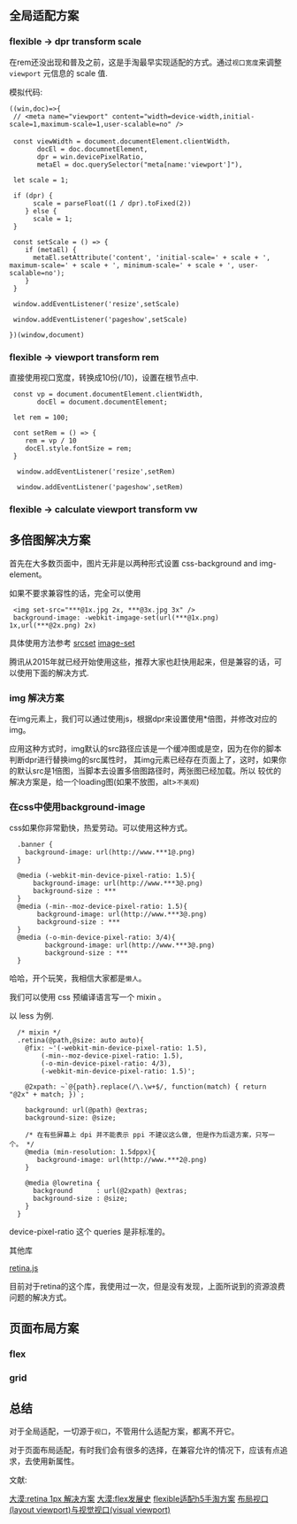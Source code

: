 
## 全局适配方案

### flexible -> dpr transform scale

在rem还没出现和普及之前，这是手淘最早实现适配的方式。通过`视口宽度`来调整 ` viewport ` 元信息的 scale 值.

模拟代码:

```
((win,doc)=>{
 // <meta name="viewport" content="width=device-width,initial-scale=1,maximum-scale=1,user-scalable=no" />

 const viewWidth = document.documentElement.clientWidth，
       docEl = doc.documnetElement,
       dpr = win.devicePixelRatio,
       metaEl = doc.querySelector("meta[name:'viewport']"),

 let scale = 1;

 if (dpr) {
      scale = parseFloat((1 / dpr).toFixed(2))
    } else {
      scale = 1;
 }

 const setScale = () => {
    if (metaEl) {
      metaEl.setAttribute('content', 'initial-scale=' + scale + ', maximum-scale=' + scale + ', minimum-scale=' + scale + ', user-scalable=no');
    }
 }

 window.addEventListener('resize',setScale)

 window.addEventListener('pageshow',setScale)

})(window,document)

```

### flexible -> viewport transform rem

直接使用视口宽度，转换成10份(/10)，设置在根节点中.

```
 const vp = document.documentElement.clientWidth,
       docEl = document.documentElement;

 let rem = 100;

 cont setRem = () => {
    rem = vp / 10
    docEl.style.fontSize = rem;
 }

  window.addEventListener('resize',setRem)

  window.addEventListener('pageshow',setRem)

```

### flexible -> calculate viewport transform vw

## 多倍图解决方案

首先在大多数页面中，图片无非是以两种形式设置 css-background and img-element。

如果不要求兼容性的话，完全可以使用

```
 <img set-src="***@1x.jpg 2x, ***@3x.jpg 3x" />
 background-image: -webkit-imgage-set(url(***@1x.png) 1x,url(***@2x.png) 2x)
```

具体使用方法参考
[srcset](https://developer.mozilla.org/en-US/docs/Web/HTML/Element/img)
[image-set](https://developer.mozilla.org/en-US/docs/Web/CSS/background-image)

腾讯从2015年就已经开始使用这些，推荐大家也赶快用起来，但是兼容的话，可以使用下面的解决方式.

### img 解决方案

在img元素上，我们可以通过使用js，根据dpr来设置使用*倍图，并修改对应的img。

应用这种方式时，img默认的src路径应该是一个缓冲图或是空，因为在你的脚本判断dpr进行替换img的src属性时，
其img元素已经存在页面上了，这时，如果你的默认src是1倍图，当脚本去设置多倍图路径时，两张图已经加载。所以
较优的解决方案是，给一个loading图(如果不放图，alt>`不美观`)

### 在css中使用background-image

css如果你非常勤快，热爱劳动。可以使用这种方式。

```
  .banner {
    background-image: url(http://www.***1@.png)
  }

  @media (-webkit-min-device-pixel-ratio: 1.5){
      background-image: url(http://www.***3@.png)
      background-size : ***
  }
  @media (-min--moz-device-pixel-ratio: 1.5){
       background-image: url(http://www.***3@.png)
       background-size : ***
  }
  @media (-o-min-device-pixel-ratio: 3/4){
         background-image: url(http://www.***3@.png)
         background-size : ***
  }

```

哈哈，开个玩笑，我相信大家都是`懒人`。

我们可以使用 css 预编译语言写一个 mixin 。

以 less 为例.

```
  /* mixin */
  .retina(@path,@size: auto auto){
    @fix: ~'(-webkit-min-device-pixel-ratio: 1.5),
        (-min--moz-device-pixel-ratio: 1.5),
        (-o-min-device-pixel-ratio: 4/3),
        (-webkit-min-device-pixel-ratio: 1.5)';

    @2xpath: ~`@{path}.replace(/\.\w+$/, function(match) { return "@2x" + match; })`;

    background: url(@path) @extras;
    background-size: @size;

    /* 在有些屏幕上 dpi 并不能表示 ppi 不建议这么做, 但是作为后退方案，只写一个。 */
    @media (min-resolution: 1.5dppx){
       background-image: url(http://www.***2@.png)
    }

    @media @lowretina {
      background      : url(@2xpath) @extras;
      background-size : @size;
    }
  }
```

device-pixel-ratio 这个 queries 是非标准的。

其他库

[retina.js](https://github.com/strues/retinajs)

目前对于retina的这个库，我使用过一次，但是没有发现，上面所说到的资源浪费问题的解决方式。

## 页面布局方案

### flex

### grid

## 总结

对于全局适配，一切源于`视口`，不管用什么适配方案，都离不开它。

对于页面布局适配，有时我们会有很多的选择，在兼容允许的情况下，应该有点追求，去使用新属性。

文献:

[大漠:retina 1px 解决方案](https://www.w3cplus.com/css/fix-1px-for-retina.html)
[大漠:flex发展史](https://www.w3cplus.com/css/vw-for-layout.html)
[flexible适配h5手淘方案](https://www.w3cplus.com/mobile/lib-flexible-for-html5-layout.html)
[布局视口(layout viewport)与视觉视口(visual viewport)](https://www.quirksmode.org/mobile/viewports2.html)